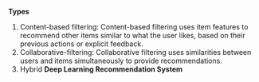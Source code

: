 **Types**
1. Content-based filtering: Content-based filtering uses item features to recommend other items similar to what the user likes, based on their previous actions or explicit feedback.
2. Collaborative-filtering: Collaborative filtering uses similarities between users and items simultaneously to provide recommendations.
3. Hybrid
**Deep Learning Recommendation System**
